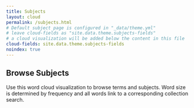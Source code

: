 ```yaml
---
title: Subjects
layout: cloud
permalink: /subjects.html
# Default subject page is configured in "_data/theme.yml"
# leave cloud-fields as "site.data.theme.subjects-fields"
# a cloud visualization will be added below the content in this file
cloud-fields: site.data.theme.subjects-fields
noindex: true
---
```


## Browse Subjects

Use this word cloud visualization to browse terms and subjects.
Word size is determined by frequency and all words link to a corresponding collection search.
